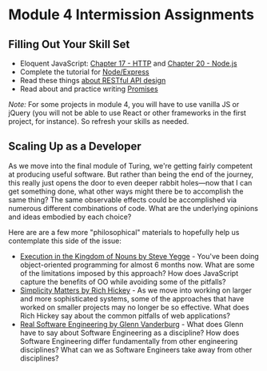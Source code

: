 # Module 4 Intermission Assignments

## Filling Out Your Skill Set

- Eloquent JavaScript: [Chapter 17 - HTTP](http://eloquentjavascript.net/17_http.html) and [Chapter 20 - Node.js](http://eloquentjavascript.net/20_node.html)
- Complete the tutorial for [Node/Express](https://www.tutorialspoint.com/nodejs/nodejs_express_framework.htm)
- Read these things [about RESTful API design](http://blog.octo.com/en/design-a-rest-api/)
- Read about and practice writing [Promises](https://gist.github.com/robbiejaeger/dc8f55c1f9462741090862f736b82cab)

*Note:* For some projects in module 4, you will have to use vanilla JS or jQuery (you will not be able to use React or other frameworks in the first project, for instance). So refresh your skills as needed.

## Scaling Up as a Developer

As we move into the final module of Turing, we're getting fairly competent at producing useful software. But rather than being the end of the journey, this really just opens the door to even deeper rabbit holes—now that I can get something done, what other ways might there be to accomplish the same thing? The same observable effects could be accomplished via numerous different combinations of code. What are the underlying opinions and ideas embodied by each choice?

Here are are a few more "philosophical" materials to hopefully help us contemplate this side of the issue:

* [Execution in the Kingdom of Nouns by Steve Yegge](http://steve-yegge.blogspot.ca/2006/03/execution-in-kingdom-of-nouns.html) - You've been doing object-oriented programming for almost 6 months now. What are some of the limitations imposed by this approach? How does JavaScript capture the benefits of OO while avoiding some of the pitfalls?
* [Simplicity Matters by Rich Hickey](https://www.youtube.com/watch?v=rI8tNMsozo0) - As we move into working on larger and more sophisticated systems, some of the approaches that have worked on smaller projects may no longer be so effective. What does Rich Hickey say about the common pitfalls of web applications?
* [Real Software Engineering by Glenn Vanderburg](https://www.youtube.com/watch?v=NP9AIUT9nos) - What does Glenn have to say about Software Engineering as a discipline? How does Software Engineering differ fundamentally from other engineering disciplines? What can we as Software Engineers take away from other disciplines?
